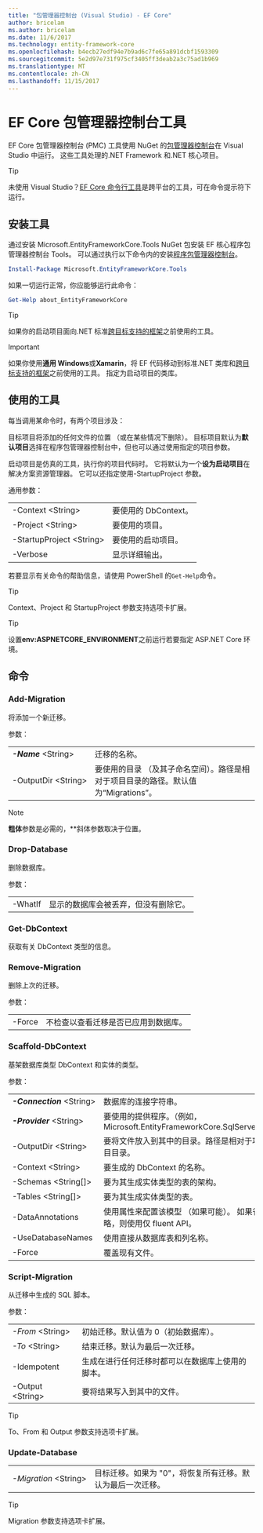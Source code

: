 ```yaml
---
title: "包管理器控制台 (Visual Studio) - EF Core"
author: bricelam
ms.author: bricelam
ms.date: 11/6/2017
ms.technology: entity-framework-core
ms.openlocfilehash: b4ecb27edf94e7b9ad6c7fe65a891dcbf1593309
ms.sourcegitcommit: 5e2d97e731f975cf3405ff3deab2a3c75ad1b969
ms.translationtype: MT
ms.contentlocale: zh-CN
ms.lasthandoff: 11/15/2017
---
```

<a name="ef-core-package-manager-console-tools"></a>EF Core 包管理器控制台工具
=====================================
EF Core 包管理器控制台 (PMC) 工具使用 NuGet 的[包管理器控制台][2]在 Visual Studio 中运行。
这些工具处理的.NET Framework 和.NET 核心项目。

> [!TIP]
> 未使用 Visual Studio？[EF Core 命令行工具][ 1]是跨平台的工具，可在命令提示符下运行。

<a name="installing-the-tools"></a>安装工具
--------------------
通过安装 Microsoft.EntityFrameworkCore.Tools NuGet 包安装 EF 核心程序包管理器控制台 Tools。
可以通过执行以下命令内的安装[程序包管理器控制台][2]。

``` powershell
Install-Package Microsoft.EntityFrameworkCore.Tools
```

如果一切运行正常，你应能够运行此命令：

``` powershell
Get-Help about_EntityFrameworkCore
```
> [!TIP]
> 如果你的启动项目面向.NET 标准[跨目标支持的框架][ 3]之前使用的工具。

> [!IMPORTANT]
> 如果你使用**通用 Windows**或**Xamarin**，将 EF 代码移动到标准.NET 类库和[跨目标支持的框架][ 3]之前使用的工具。 指定为启动项目的类库。

<a name="using-the-tools"></a>使用的工具
---------------
每当调用某命令时，有两个项目涉及：

目标项目将添加的任何文件的位置 （或在某些情况下删除）。 目标项目默认为**默认项目**选择在程序包管理器控制台中，但也可以通过使用指定的项目参数。

启动项目是仿真的工具，执行你的项目代码时。 它将默认为一个**设为启动项目**在解决方案资源管理器。 它可以还指定使用-StartupProject 参数。

通用参数：

|                           |                             |
| ------------------------- | --------------------------- |
| -Context \<String>        | 要使用的 DbContext。|
| -Project \<String>        | 要使用的项目。|
| -StartupProject \<String> | 要使用的启动项目。|
| -Verbose                  | 显示详细输出。        |

若要显示有关命令的帮助信息，请使用 PowerShell 的`Get-Help`命令。

> [!TIP]
> Context、Project 和 StartupProject 参数支持选项卡扩展。

> [!TIP]
> 设置**env:ASPNETCORE_ENVIRONMENT**之前运行若要指定 ASP.NET Core 环境。

<a name="commands"></a>命令
--------

### <a name="add-migration"></a>Add-Migration

将添加一个新迁移。

参数：

|                                    |                                                                                 |
| ---------------------------------- | ------------------------------------------------------------------------------- |
| ***-Name*** \<String>              | 迁移的名称。|
| <nobr>-OutputDir \<String></nobr>  | 要使用的目录 （及其子命名空间）。路径是相对于项目目录的路径。默认值为“Migrations”。|

> [!NOTE]
>  **粗体**参数是必需的，**斜体参数取决于位置。

### <a name="drop-database"></a>Drop-Database

删除数据库。

参数：

|          |                                                          |
| -------- | -------------------------------------------------------- |
| -WhatIf  | 显示的数据库会被丢弃，但没有删除它。 |

### <a name="get-dbcontext"></a>Get-DbContext

获取有关 DbContext 类型的信息。

### <a name="remove-migration"></a>Remove-Migration

删除上次的迁移。

参数：

|        |                                                                       |
| ------ | --------------------------------------------------------------------- |
| -Force | 不检查以查看迁移是否已应用到数据库。 |

### <a name="scaffold-dbcontext"></a>Scaffold-DbContext

基架数据库类型 DbContext 和实体的类型。

参数：

|                                          |                                                                           |
| ---------------------------------------- | ------------------------------------------------------------------------- |
| <nobr>***-Connection*** \<String></nobr> | 数据库的连接字符串。|
| ***-Provider*** \<String>                | 要使用的提供程序。（例如， Microsoft.EntityFrameworkCore.SqlServer)|
| -OutputDir \<String>                     | 要将文件放入到其中的目录。路径是相对于项目目录。|
| -Context \<String>                       | 要生成的 DbContext 的名称。
| -Schemas \<String[]>                     | 要为其生成实体类型的表的架构。|
| -Tables \<String[]>                      | 要为其生成实体类型的表。|
| -DataAnnotations                         | 使用属性来配置该模型 （如果可能）。 如果省略，则使用仅 fluent API。 |
| -UseDatabaseNames                        | 使用直接从数据库表和列名称。                    |
| -Force                                   | 覆盖现有文件。                                                 |

### <a name="script-migration"></a>Script-Migration

从迁移中生成的 SQL 脚本。

参数：

|                   |                                                                    |
| ----------------- | ------------------------------------------------------------------ |
| *-From* \<String> | 初始迁移。默认值为 0（初始数据库）。|
| *-To* \<String>   | 结束迁移。默认为最后一次迁移。|
| -Idempotent       | 生成在进行任何迁移时都可以在数据库上使用的脚本。|
| -Output \<String> | 要将结果写入到其中的文件。|

> [!TIP]
> To、From 和 Output 参数支持选项卡扩展。

### <a name="update-database"></a>Update-Database

|                                     |                                                                                |
| ----------------------------------- | ------------------------------------------------------------------------------ |
| <nobr>*-Migration* \<String></nobr> | 目标迁移。如果为 "0"，将恢复所有迁移。默认为最后一次迁移。|

> [!TIP]
> Migration 参数支持选项卡扩展。


  [1]: dotnet.md
  [2]: https://docs.microsoft.com/nuget/tools/package-manager-console
  [3]: index.md#frameworks
